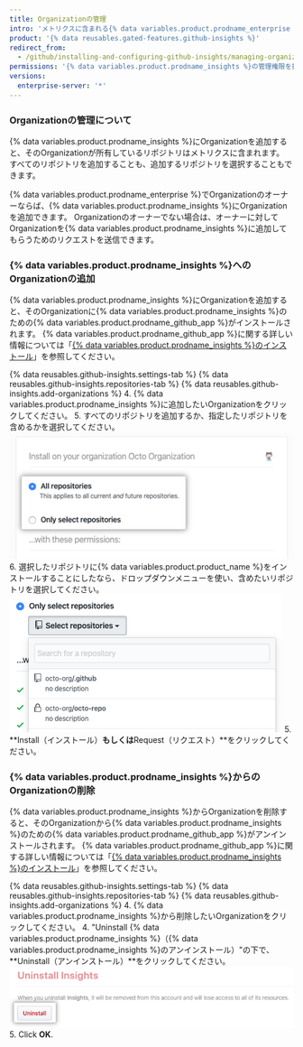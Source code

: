 ```yaml
---
title: Organizationの管理
intro: 'メトリクスに含まれる{% data variables.product.prodname_enterprise %}のOrganizationを管理できます。'
product: '{% data reusables.gated-features.github-insights %}'
redirect_from:
  - /github/installing-and-configuring-github-insights/managing-organizations
permissions: '{% data variables.product.prodname_insights %}の管理権限を持つ人は、Organizationを管理できます。'
versions:
  enterprise-server: '*'
---
```


### Organizationの管理について

{% data variables.product.prodname_insights %}にOrganizationを追加すると、そのOrganizationが所有しているリポジトリはメトリクスに含まれます。 すべてのリポジトリを追加することも、追加するリポジトリを選択することもできます。

{% data variables.product.prodname_enterprise %}でOrganizationのオーナーならば、{% data variables.product.prodname_insights %}にOrganizationを追加できます。 Organizationのオーナーでない場合は、オーナーに対してOrganizationを{% data variables.product.prodname_insights %}に追加してもらうためのリクエストを送信できます。

### {% data variables.product.prodname_insights %}へのOrganizationの追加

{% data variables.product.prodname_insights %}にOrganizationを追加すると、そのOrganizationに{% data variables.product.prodname_insights %}のための{% data variables.product.prodname_github_app %}がインストールされます。 {% data variables.product.prodname_github_app %}に関する詳しい情報については「[{% data variables.product.prodname_insights %}のインストール](/github/installing-and-configuring-github-insights/installing-github-insights)」を参照してください。

{% data reusables.github-insights.settings-tab %}
{% data reusables.github-insights.repositories-tab %}
{% data reusables.github-insights.add-organizations %}
4. {% data variables.product.prodname_insights %}に追加したいOrganizationをクリックしてください。
5. すべてのリポジトリを追加するか、指定したリポジトリを含めるかを選択してください。 ![すべてのリポジトリの追加かリポジトリの選択のチェックボックス](/assets/images/help/insights/all-or-select-repos.png)
6. 選択したリポジトリに{% data variables.product.product_name %}をインストールすることにしたなら、ドロップダウンメニューを使い、含めたいリポジトリを選択してください。 ![リポジトリ選択のドロップダウンメニュー](/assets/images/help/insights/select-repos.png)
5. **Install（インストール）**もしくは**Request（リクエスト）**をクリックしてください。

### {% data variables.product.prodname_insights %}からのOrganizationの削除

{% data variables.product.prodname_insights %}からOrganizationを削除すると、そのOrganizationから{% data variables.product.prodname_insights %}のための{% data variables.product.prodname_github_app %}がアンインストールされます。 {% data variables.product.prodname_github_app %}に関する詳しい情報については「[{% data variables.product.prodname_insights %}のインストール](/github/installing-and-configuring-github-insights/installing-github-insights)」を参照してください。

{% data reusables.github-insights.settings-tab %}
{% data reusables.github-insights.repositories-tab %}
{% data reusables.github-insights.add-organizations %}
4. {% data variables.product.prodname_insights %}から削除したいOrganizationをクリックしてください。
4. "Uninstall {% data variables.product.prodname_insights %}（{% data variables.product.prodname_insights %}のアンインストール）"の下で、**Uninstall（アンインストール）**をクリックしてください。 ![アンインストールボタン](/assets/images/help/insights/uninstall-button.png)
5. Click **OK**.
